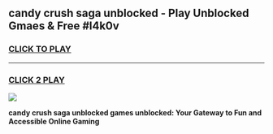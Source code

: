 
## candy crush saga unblocked - Play Unblocked Gmaes & Free #l4k0v
<h3>
<a href="https://news.freeplayer.one?title=candy_crush_saga_unblocked&ref=24F">CLICK TO PLAY</a></h3>
<hr>

<h3>
<a href="https://news.freeplayer.one?title=candy_crush_saga_unblocked&ref=24F">CLICK 2 PLAY</a>
  
</h3>

<a href="https://news.freeplayer.one?title=candy_crush_saga_unblocked&ref=24F/"><img src="https://clearcache.store/games.png"></a>


**candy crush saga unblocked games unblocked: Your Gateway to Fun and Accessible Online Gaming**
